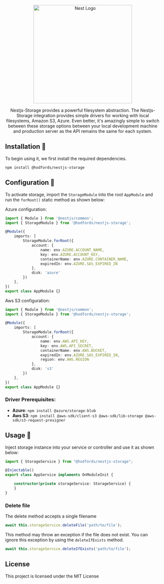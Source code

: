 <p align="center">
  <a href="http://opensource.hodfords.uk" target="blank"><img src="https://opensource.hodfords.uk/img/logo.svg" width="320" alt="Nest Logo" /></a>
</p>

<p align="center">
Nestjs-Storage provides a powerful filesystem abstraction. The Nestjs-Storage integration provides simple drivers for working with local filesystems, Amazon S3, Azure. Even better, it's amazingly simple to switch between these storage options between your local development machine and production server as the API remains the same for each system.
</p>

## Installation 🤖
To begin using it, we first install the required dependencies.
```
npm install @hodfords/nestjs-storage
```

## Configuration 🚀
To activate storage, import the `StorageModule` into the root `AppModule` and run the `forRoot()` static method as shown below:

Azure configuration:
```typescript
import { Module } from '@nestjs/common';
import { StorageModule } from '@hodfords/nestjs-storage';

@Module({
    imports: [
        StorageModule.forRoot({
            account: {
                name: env.AZURE.ACCOUNT_NAME,
                key: env.AZURE.ACCOUNT_KEY,
                containerName: env.AZURE.CONTAINER_NAME,
                expiredIn: env.AZURE.SAS_EXPIRED_IN
            },
            disk: 'azure'
        })
    ],
})
export class AppModule {}
```

Aws S3 configuration:
```typescript
import { Module } from '@nestjs/common';
import { StorageModule } from '@hodfords/nestjs-storage';

@Module({
    imports: [
        StorageModule.forRoot({
            account: {
                name: env.AWS.API_KEY,
                key: env.AWS.API_SECRET,
                containerName: env.AWS.BUCKET,
                expiredIn: env.AZURE.SAS_EXPIRED_IN,
                region: env.AWS.REGION
            },
            disk: 's3'
        })
    ],
})
export class AppModule {}
```

### Driver Prerequisites:
- **Azure**: `npm install @azure/storage-blob`
- **Aws S3**: `npm install @aws-sdk/client-s3 @aws-sdk/lib-storage @aws-sdk/s3-request-presigner`

## Usage 🚀

Inject storage instance into your service or controller and use it as shown below:

```typescript
import { StorageService } from "@hodfords/nestjs-storage";

@Injectable()
export class AppService implements OnModuleInit {

    constructor(private storageService: StorageService) {
    }
}
```

### Delete file
The delete method accepts a single filename

```typescript
await this.storageService.deleteFile('path/to/file');
```

This method may throw an exception if the file does not exist. You can ignore this exception by using the `deleteIfExists` method.

```typescript
await this.storageService.deleteIfExists('path/to/file');
```

## License
This project is licensed under the MIT License
